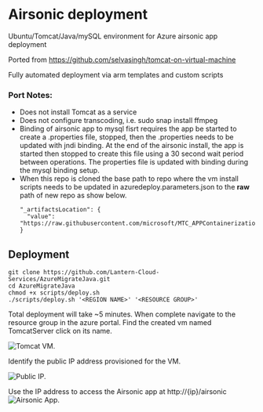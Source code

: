 # Airsonic deployment 
Ubuntu/Tomcat/Java/mySQL environment for Azure airsonic app deployment


Ported from https://github.com/selvasingh/tomcat-on-virtual-machine

Fully automated deployment via arm templates and custom scripts

### Port Notes:

* Does not install Tomcat as a service
* Does not configure transcoding, i.e. sudo snap install ffmpeg
* Binding of airsonic app to mysql fisrt requires the app be started to create a .properties file, stopped, then the .properties needs to be updated with jndi binding.  At the end of the airsonic install, the app is started then stopped to create this file using a 30 second wait period between operations.  The properties file is updated with binding during the mysql binding setup.
* When this repo is cloned the base path to repo where the vm install scripts needs to be updated in azuredeploy.parameters.json to the **raw** path of new repo as show below.
    ```
    "_artifactsLocation": {
      "value": "https://raw.githubusercontent.com/microsoft/MTC_APPContainerization/main/Java%20Containerization/scripts/"
    }
    ```

## Deployment

    git clone https://github.com/Lantern-Cloud-Services/AzureMigrateJava.git
    cd AzureMigrateJava
    chmod +x scripts/deploy.sh
    ./scripts/deploy.sh '<REGION NAME>' '<RESOURCE GROUP>'

Total deployment will take ~5 minutes.  When complete navigate to the resource group in the azure portal.  Find the created vm named TomcatServer click on its name.  

![Tomcat VM.](https://raw.githubusercontent.com/microsoft/MTC_APPContainerization/main/media/server.jpg)

Identify the public IP address provisioned for the VM.

![Public IP.](https://raw.githubusercontent.com/microsoft/MTC_APPContainerization/main/media/ip.jpg)

Use the IP address to access the Airsonic app at http://{ip}/airsonic
![Airsonic App.](https://raw.githubusercontent.com/microsoft/MTC_APPContainerization/main/media/app.jpg)
